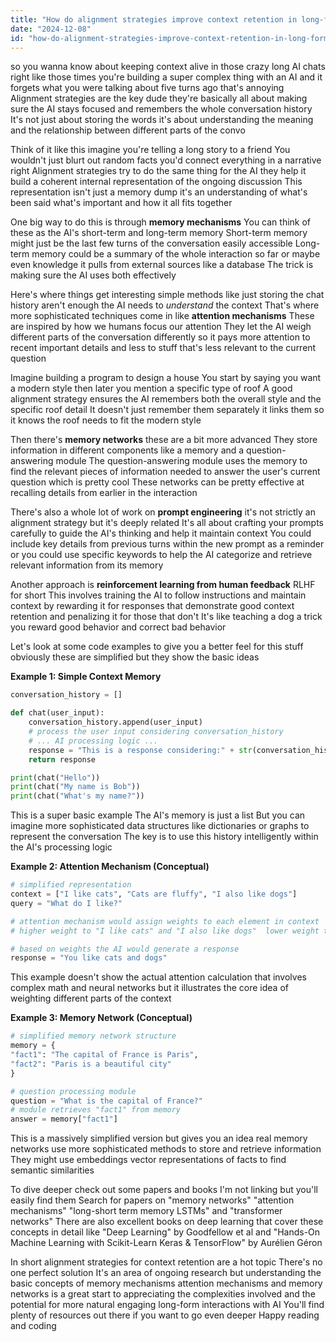 ```yaml
---
title: "How do alignment strategies improve context retention in long-form AI interactions?"
date: "2024-12-08"
id: "how-do-alignment-strategies-improve-context-retention-in-long-form-ai-interactions"
---
```


 so you wanna know about keeping context alive in those crazy long AI chats right  like those times you're building a super complex thing with an AI and it forgets what you were talking about five turns ago that's annoying  Alignment strategies are the key dude they're basically all about making sure the AI stays focused and remembers the whole conversation history  It's not just about storing the words it's about understanding the meaning and the relationship between different parts of the convo

Think of it like this  imagine you're telling a long story to a friend  You wouldn't just blurt out random facts you'd connect everything in a narrative right  Alignment strategies try to do the same thing for the AI they help it build a coherent internal representation of the ongoing discussion  This representation isn't just a memory dump it's an understanding of what's been said what's important and how it all fits together


One big way to do this is through **memory mechanisms**  You can think of these as the AI's short-term and long-term memory  Short-term memory might just be the last few turns of the conversation easily accessible  Long-term memory could be a summary of the whole interaction so far or maybe even knowledge it pulls from external sources like a database  The trick is making sure the AI uses both effectively


Here's where things get interesting  simple methods like just storing the chat history aren't enough  the AI needs to *understand* the context  That's where more sophisticated techniques come in like **attention mechanisms**  These are inspired by how we humans focus our attention  They let the AI weigh different parts of the conversation differently  so it pays more attention to recent important details and less to stuff that's less relevant to the current question  


Imagine building a program to design a house  You start by saying you want a modern style then later you mention a specific type of roof  A good alignment strategy ensures the AI remembers both the overall style and the specific roof detail  It doesn't just remember them separately it links them so it knows the roof needs to fit the modern style


Then there's **memory networks**  these are a bit more advanced  They store information in different components like a memory and a question-answering module  The question-answering module uses the memory to find the relevant pieces of information needed to answer the user's current question which is pretty cool  These networks can be pretty effective at recalling details from earlier in the interaction


There's also a whole lot of work on **prompt engineering**  it's not strictly an alignment strategy but it's deeply related  It's all about crafting your prompts carefully to guide the AI's thinking and help it maintain context  You could include key details from previous turns within the new prompt as a reminder or you could use specific keywords to help the AI categorize and retrieve relevant information from its memory


Another approach is **reinforcement learning from human feedback**  RLHF for short  This involves training the AI to follow instructions and maintain context by rewarding it for responses that demonstrate good context retention and penalizing it for those that don't  It's like teaching a dog a trick  you reward good behavior and correct bad behavior


Let's look at some code examples to give you a better feel for this stuff  obviously these are simplified but they show the basic ideas


**Example 1: Simple Context Memory**


```python
conversation_history = []

def chat(user_input):
    conversation_history.append(user_input)
    # process the user input considering conversation_history
    # ... AI processing logic ...
    response = "This is a response considering:" + str(conversation_history)
    return response

print(chat("Hello"))
print(chat("My name is Bob"))
print(chat("What's my name?"))

```

This is a super basic example  The AI's memory is just a list  But you can imagine more sophisticated data structures like dictionaries or graphs to represent the conversation  The key is to use this history intelligently within the AI's processing logic


**Example 2: Attention Mechanism (Conceptual)**


```python
# simplified representation
context = ["I like cats", "Cats are fluffy", "I also like dogs"]
query = "What do I like?"

# attention mechanism would assign weights to each element in context
# higher weight to "I like cats" and "I also like dogs"  lower weight to "Cats are fluffy"

# based on weights the AI would generate a response
response = "You like cats and dogs"

```


This example doesn't show the actual attention calculation  that involves complex math and neural networks  but it illustrates the core idea of weighting different parts of the context  


**Example 3: Memory Network (Conceptual)**


```python
# simplified memory network structure
memory = {
"fact1": "The capital of France is Paris",
"fact2": "Paris is a beautiful city"
}

# question processing module
question = "What is the capital of France?"
# module retrieves "fact1" from memory
answer = memory["fact1"]
```


This is a massively simplified version but gives you an idea  real memory networks use more sophisticated methods to store and retrieve information  They might use embeddings vector representations of facts to find semantic similarities


To dive deeper check out some papers and books  I'm not linking but you'll easily find them  Search for papers on "memory networks" "attention mechanisms"  "long-short term memory LSTMs" and "transformer networks"  There are also excellent books on deep learning that cover these concepts in detail like "Deep Learning" by Goodfellow et al and "Hands-On Machine Learning with Scikit-Learn Keras & TensorFlow" by Aurélien Géron   


In short alignment strategies for context retention are a hot topic  There's no one perfect solution  It's an area of ongoing research  but understanding the basic concepts of memory mechanisms attention mechanisms and memory networks is a great start to appreciating the complexities involved and the potential for more natural engaging long-form interactions with AI  You'll find plenty of resources out there if you want to go even deeper  Happy reading  and coding
